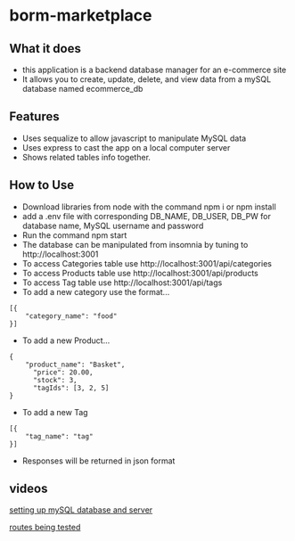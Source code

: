 # borm-marketplace

## What it does
* this application is a backend database manager for an e-commerce site
* It allows you to create, update, delete, and view data from a mySQL database named ecommerce_db

## Features
* Uses sequalize to allow javascript to manipulate MySQL data
* Uses express to cast the app on a local computer server
* Shows related tables info together.

## How to Use
* Download libraries from node with the command npm i or npm install
* add a .env file with corresponding DB_NAME, DB_USER, DB_PW for database name, MySQL username and password
* Run the command npm start
* The database can be manipulated from insomnia by tuning to http://localhost:3001
* To access Categories table use http://localhost:3001/api/categories
* To access Products table use http://localhost:3001/api/products
* To access Tag table use http://localhost:3001/api/tags
* To add a new category use the format... 
```
[{
    "category_name": "food"
}]
```
* To add a new Product...
```
{
    "product_name": "Basket",
      "price": 20.00,
      "stock": 3,
      "tagIds": [3, 2, 5]
}
```
* To add a new Tag
```
[{
    "tag_name": "tag"
}]
```
* Responses will be returned in json format

## videos 

[setting up mySQL database and server](https://drive.google.com/file/d/1ojjYfUA8CUczz4KC7iLtEErp0ptDMZtC/view)

[routes being tested](https://drive.google.com/file/d/1wEXK4GQzQ4BrRy-PmVGBFOaLWa5dZafU/view)